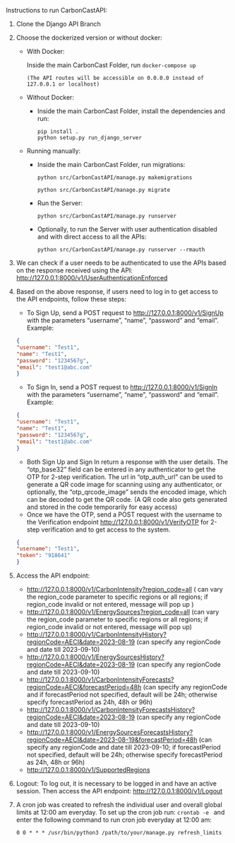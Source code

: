Instructions to run CarbonCastAPI: 

1. Clone the Django API Branch

2. Choose the dockerized version or without docker:
    - With Docker:

      Inside the main CarbonCast Folder, run 
			```docker-compose up```

		  (The API routes will be accessible on 0.0.0.0 instead of 127.0.0.1 or localhost)

    - Without Docker:
      - Inside the main CarbonCast Folder, install the dependencies and run:

        ```pip install . ``` \
        ```python setup.py run_django_server ```

    - Running manually:
      
      - Inside the main CarbonCast Folder, run migrations:

        ```python src/CarbonCastAPI/manage.py makemigrations ``` 

        ``` python src/CarbonCastAPI/manage.py migrate ```
      - Run the Server:

        ```python src/CarbonCastAPI/manage.py runserver```
      
      - Optionally, to run the Server with user authentication disabled and with direct access to all the APIs:

        ```python src/CarbonCastAPI/manage.py runserver --rmauth```
        

3. We can check if a user needs to be authenticated to use the APIs based on the response received using the API: http://127.0.0.1:8000/v1/UserAuthenticationEnforced 

4. Based on the above response, if users need to log in to get access to the API endpoints, follow these steps:
    - To Sign Up, send a POST request to http://127.0.0.1:8000/v1/SignUp  with the parameters “username”, “name”, “password” and “email”. 
    Example:
    ```json 
    {
    "username": "Test1",
    "name": "Test1",
    "password": "1234567g",
    "email": "test1@abc.com"
    }
    ```

    - To Sign In, send a POST request to http://127.0.0.1:8000/v1/SignIn with the parameters “username”, “name”, “password” and “email”. Example:
    ```json 
    {
    "username": "Test1",
    "name": "Test1",
    "password": "1234567g",
    "email": "test1@abc.com"
    }
    ```
    - Both Sign Up and Sign In return a response with the user details. The “otp_base32” field can be entered in any authenticator to get the OTP for 2-step verification. The url in “otp_auth_url” can be used to generate a QR code image for scanning using any authenticator, or optionally, the “otp_qrcode_image” sends the encoded image, which can be decoded to get the QR code. (A QR code also gets generated and stored in the code temporarily for easy access)
    - Once we have the OTP,  send a POST request with the username to the Verification endpoint http://127.0.0.1:8000/v1/VerifyOTP for 2-step verification and to get access to the system.
    ```json
    {
    "username": "Test1",
    "token": "918641"
    }
    ```

5. Access the API endpoint: 

    - http://127.0.0.1:8000/v1/CarbonIntensity?region_code=all  ( can vary the region_code parameter to specific regions or all regions;  if region_code invalid or not entered, message will pop up )
    - http://127.0.0.1:8000/v1/EnergySources?region_code=all  (can vary the region_code parameter to specific regions or all regions; if region_code invalid or not entered, message will pop up)
    - http://127.0.0.1:8000/v1/CarbonIntensityHistory?regionCode=AECI&date=2023-08-19  (can specify any regionCode and date till 2023-09-10) 
    - http://127.0.0.1:8000/v1/EnergySourcesHistory?regionCode=AECI&date=2023-08-19 (can specify any regionCode and date till 2023-09-10)
    - http://127.0.0.1:8000/v1/CarbonIntensityForecasts?regionCode=AECI&forecastPeriod=48h (can specify any regionCode and if forecastPeriod not specified, default will be 24h; otherwise specify forecastPeriod as 24h, 48h or 96h)
    - http://127.0.0.1:8000/v1/CarbonIntensityForecastsHistory?regionCode=AECI&date=2023-08-19 (can specify any regionCode and date till 2023-09-10)
    - http://127.0.0.1:8000/v1/EnergySourcesForecastsHistory?regionCode=AECI&date=2023-08-19&forecastPeriod=48h (can specify any regionCode and date till 2023-09-10; if forecastPeriod not specified, default will be 24h; otherwise specify forecastPeriod as 24h, 48h or 96h)
    - http://127.0.0.1:8000/v1/SupportedRegions 


6. Logout: To log out, it is necessary to be logged in and have an active session. Then access the API endpoint: http://127.0.0.1:8000/v1/Logout

7. A cron job was created to refresh the individual user and overall global limits at 12:00 am everyday. To set up the cron job run: 
```crontab -e ```
and enter the following command to run cron job everyday at 12:00 am: 

    ```0 0 * * * /usr/bin/python3 /path/to/your/manage.py refresh_limits ```
